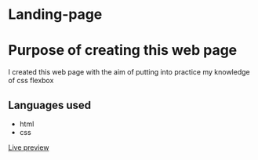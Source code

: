 # Landing-page
<h1>Purpose of creating this web page</h1>

<p>I created this web page with the aim of putting into practice my knowledge of css flexbox</p>

<h2>Languages ​​used</h2>
<ul>
<li>html</li>
<li>css</li>
</ul>

<a href="https://2fabio3toms4naene.github.io/Landing-page/">Live preview</a>